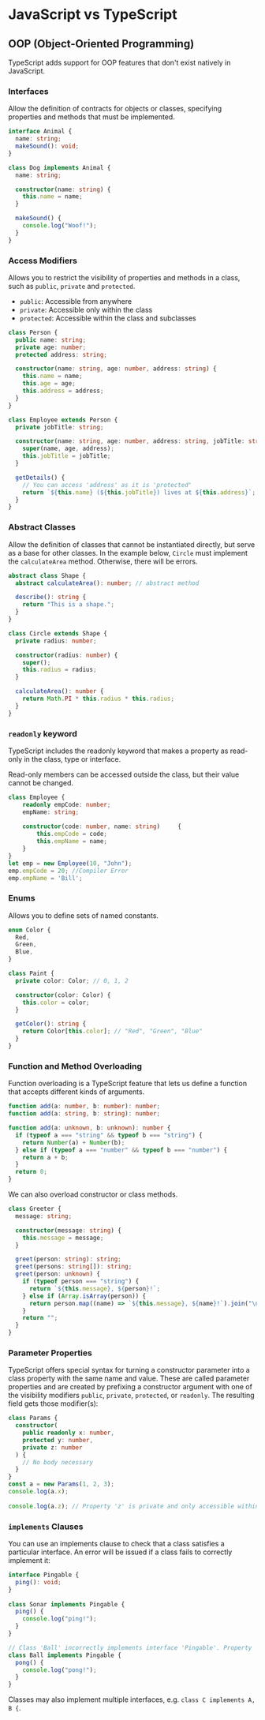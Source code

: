 # JavaScript vs TypeScript

## OOP (Object-Oriented Programming)

TypeScript adds support for OOP features that don't exist natively in JavaScript.

### Interfaces

Allow the definition of contracts for objects or classes, specifying properties and methods that must be implemented.

```typescript
interface Animal {
  name: string;
  makeSound(): void;
}

class Dog implements Animal {
  name: string;

  constructor(name: string) {
    this.name = name;
  }

  makeSound() {
    console.log("Woof!");
  }
}
```

### Access Modifiers

Allows you to restrict the visibility of properties and methods in a class, such as `public`, `private` and `protected`.

- `public`: Accessible from anywhere
- `private`: Accessible only within the class
- `protected`: Accessible within the class and subclasses

```typescript
class Person {
  public name: string;     
  private age: number;      
  protected address: string; 

  constructor(name: string, age: number, address: string) {
    this.name = name;
    this.age = age;
    this.address = address;
  }
}

class Employee extends Person {
  private jobTitle: string;

  constructor(name: string, age: number, address: string, jobTitle: string) {
    super(name, age, address);
    this.jobTitle = jobTitle;
  }

  getDetails() {
    // You can access 'address' as it is 'protected'
    return `${this.name} (${this.jobTitle}) lives at ${this.address}`;
  }
}
```

### Abstract Classes

Allow the definition of classes that cannot be instantiated directly, but serve as a base for other classes. In the example below, `Circle` must implement the `calculateArea` method. Otherwise, there will be errors.

```typescript
abstract class Shape {
  abstract calculateArea(): number; // abstract method

  describe(): string {
    return "This is a shape.";
  }
}

class Circle extends Shape {
  private radius: number;

  constructor(radius: number) {
    super();
    this.radius = radius;
  }

  calculateArea(): number {
    return Math.PI * this.radius * this.radius;
  }
}
```

### `readonly` keyword

TypeScript includes the readonly keyword that makes a property as read-only in the class, type or interface.

Read-only members can be accessed outside the class, but their value cannot be changed.

```typescript
class Employee {
    readonly empCode: number;
    empName: string;
    
    constructor(code: number, name: string)     {
        this.empCode = code;
        this.empName = name;
    }
}
let emp = new Employee(10, "John");
emp.empCode = 20; //Compiler Error
emp.empName = 'Bill'; 
```

### Enums

Allows you to define sets of named constants.

```typescript
enum Color {
  Red,
  Green,
  Blue,
}

class Paint {
  private color: Color; // 0, 1, 2

  constructor(color: Color) {
    this.color = color;
  }

  getColor(): string {
    return Color[this.color]; // "Red", "Green", "Blue"
  }
}
```

### Function and Method Overloading

Function overloading is a TypeScript feature that lets us define a function that accepts different kinds of arguments.

```typescript
function add(a: number, b: number): number;
function add(a: string, b: string): number;

function add(a: unknown, b: unknown): number {
  if (typeof a === "string" && typeof b === "string") {
    return Number(a) + Number(b);
  } else if (typeof a === "number" && typeof b === "number") {
    return a + b;
  }
  return 0;
}
```

We can also overload constructor or class methods.

```typescript
class Greeter {
  message: string;

  constructor(message: string) {
    this.message = message;
  }

  greet(person: string): string;
  greet(persons: string[]): string;
  greet(person: unknown) {
    if (typeof person === "string") {
      return `${this.message}, ${person}!`;
    } else if (Array.isArray(person)) {
      return person.map((name) => `${this.message}, ${name}!`).join("\n");
    }
    return "";
  }
}
```

### Parameter Properties

TypeScript offers special syntax for turning a constructor parameter into a class property with the same name and value. These are called parameter properties and are created by prefixing a constructor argument with one of the visibility modifiers `public`, `private`, `protected`, or `readonly`. The resulting field gets those modifier(s):

```typescript
class Params {
  constructor(
    public readonly x: number,
    protected y: number,
    private z: number
  ) {
    // No body necessary
  }
}
const a = new Params(1, 2, 3);
console.log(a.x);
             
console.log(a.z); // Property 'z' is private and only accessible within class 'Params'.
```

### `implements` Clauses

You can use an implements clause to check that a class satisfies a particular interface. An error will be issued if a class fails to correctly implement it:

```typescript
interface Pingable {
  ping(): void;
}
 
class Sonar implements Pingable {
  ping() {
    console.log("ping!");
  }
}

// Class 'Ball' incorrectly implements interface 'Pingable'. Property 'ping' is missing in type 'Ball' but required in type 'Pingable'.
class Ball implements Pingable {
  pong() {
    console.log("pong!");
  }
}
```

Classes may also implement multiple interfaces, e.g. `class C implements A, B {`.
